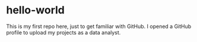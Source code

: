 # hello-world
This is my first repo here, just to get familiar with GitHub.
I opened a GitHub profile to upload my projects as a data analyst.
